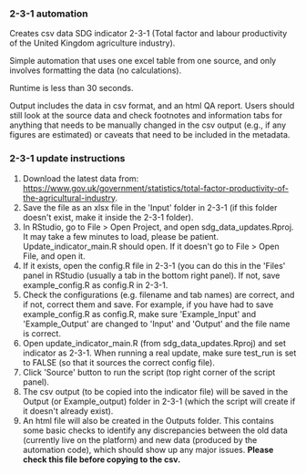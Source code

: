### 2-3-1 automation

Creates csv data  SDG indicator 2-3-1 (Total factor and labour productivity of the United Kingdom agriculture industry).

Simple automation that uses one excel table from one source, and only involves formatting the data (no calculations). 

Runtime is less than 30 seconds.

Output includes the data in csv format, and an html QA report. Users should still look at the source data and check footnotes and information tabs for anything that needs to be manually changed in the csv output (e.g., if any figures are estimated) or caveats that need to be included in the metadata. 

### 2-3-1 update instructions

1) Download the latest data from: https://www.gov.uk/government/statistics/total-factor-productivity-of-the-agricultural-industry.
2) Save the file as an xlsx file in the 'Input' folder in 2-3-1 (if this folder doesn't exist, make it inside the 2-3-1 folder).
3) In RStudio, go to File > Open Project, and open sdg_data_updates.Rproj. It may take a few minutes to load, please be patient. Update_indicator_main.R should open. If it doesn't go to File > Open File, and open it.
4) If it exists, open the config.R file in 2-3-1 (you can do this in the 'Files' panel in RStudio (usually a tab in the bottom right panel). If not, save example_config.R as config.R in 2-3-1.
5) Check the configurations (e.g. filename and tab names) are correct, and if not, correct them and save. For example, if you have had to save example_config.R as config.R, make sure 'Example_Input' and 'Example_Output' are changed to 'Input' and 'Output' and the file name is correct.
6) Open update_indicator_main.R (from sdg_data_updates.Rproj) and set indicator as 2-3-1. When running a real update, make sure test_run is set to FALSE (so that it sources the correct config file).
7) Click 'Source' button to run the script (top right corner of the script panel).
8) The csv output (to be copied into the indicator file) will be saved in the Output (or Example_output) folder in 2-3-1 (which the script will create if it doesn't already exist).
9) An html file will also be created in the Outputs folder. This contains some basic checks to identify any discrepancies between the old data (currently live on the platform) and new data (produced by the automation code), which should show up any major issues. **Please check this file before copying to the csv.**